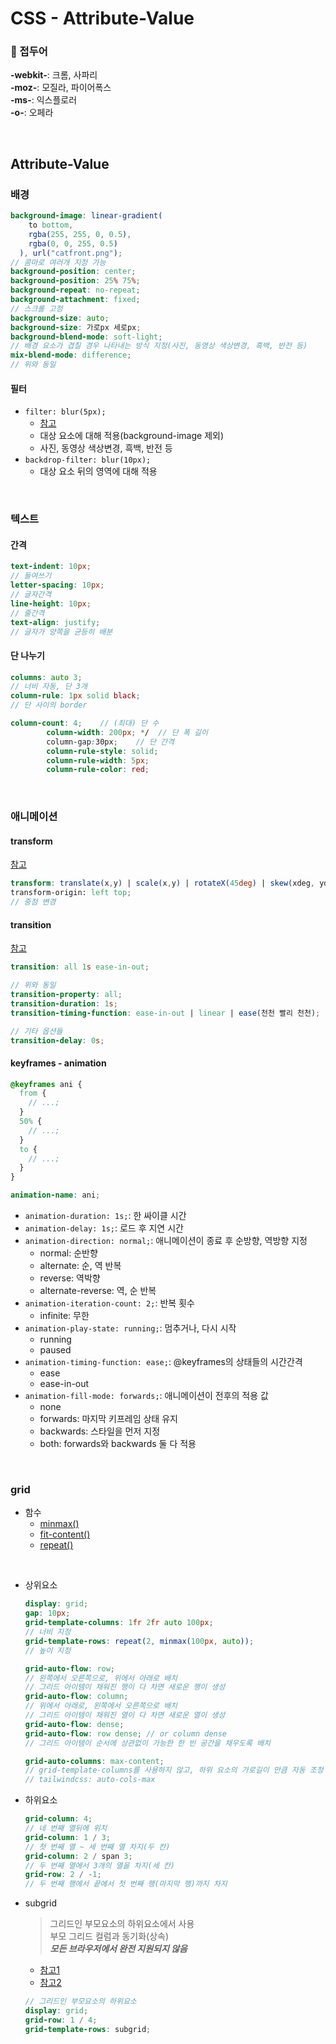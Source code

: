 # CSS - Attribute-Value

### 🦋 접두어

**-webkit-**: 크롬, 사파리\
**-moz-**: 모질라, 파이어폭스\
**-ms-**: 익스플로러\
**-o-**: 오페라

<br />

## Attribute-Value

### 배경

```scss
background-image: linear-gradient(
    to bottom,
    rgba(255, 255, 0, 0.5),
    rgba(0, 0, 255, 0.5)
  ), url("catfront.png");
// 콤마로 여러개 지정 가능
background-position: center;
background-position: 25% 75%;
background-repeat: no-repeat;
background-attachment: fixed;
// 스크롤 고정
background-size: auto;
background-size: 가로px 세로px;
background-blend-mode: soft-light;
// 배경 요소가 겹칠 경우 나타내는 방식 지정(사진, 동영상 색상변경, 흑백, 반전 등)
mix-blend-mode: difference;
// 위와 동일
```

#### 필터

- `filter: blur(5px);`
  - [참고](https://georapbox.github.io/css-filters-playground/)
  - 대상 요소에 대해 적용(background-image 제외)
  - 사진, 동영상 색상변경, 흑백, 반전 등
- `backdrop-filter: blur(10px);`
  - 대상 요소 뒤의 영역에 대해 적용

<br />

### 텍스트

#### 간격

```scss
text-indent: 10px;
// 들여쓰기
letter-spacing: 10px;
// 글자간격
line-height: 10px;
// 줄간격
text-align: justify;
// 글자가 양쪽을 균등히 배분
```

#### 단 나누기

```scss
columns: auto 3;
// 너비 자동, 단 3개
column-rule: 1px solid black;
// 단 사이의 border

column-count: 4;	// (최대) 단 수
        column-width: 200px; */  // 단 폭 길이
        column-gap:30px; 	// 단 간격
        column-rule-style: solid;
        column-rule-width: 5px;
        column-rule-color: red;

```

<br />

### 애니메이션

#### transform

[참고](https://codepen.io/vineethtr/full/XKKEgM)

```scss
transform: translate(x,y) | scale(x,y) | rotateX(45deg) | skew(xdeg, ydeg)
transform-origin: left top;
// 중점 변경
```

#### transition

[참고](https://matthewlein.com/tools/ceaser)

```scss
transition: all 1s ease-in-out;

// 위와 동일
transition-property: all;
transition-duration: 1s;
transition-timing-function: ease-in-out | linear | ease(천천 빨리 천천);

// 기타 옵션들
transition-delay: 0s;
```

#### keyframes - animation

```scss
@keyframes ani {
  from {
    // ...;
  }
  50% {
    // ...;
  }
  to {
    // ...;
  }
}

animation-name: ani;
```

- `animation-duration: 1s;`: 한 싸이클 시간
- `animation-delay: 1s;`: 로드 후 지연 시간
- `animation-direction: normal;`: 애니메이션이 종료 후 순방향, 역방향 지정
  - normal: 순반향
  - alternate: 순, 역 반복
  - reverse: 역박향
  - alternate-reverse: 역, 순 반복
- `animation-iteration-count: 2;`: 반복 횟수
  - infinite: 무한
- `animation-play-state: running;`: 멈추거나, 다시 시작
  - running
  - paused
- `animation-timing-function: ease;`: @keyframes의 상태들의 시간간격
  - ease
  - ease-in-out
- `animation-fill-mode: forwards;`: 애니메이션이 전후의 적용 값
  - none
  - forwards: 마지막 키프레임 상태 유지
  - backwards: 스타일을 먼저 지정
  - both: forwards와 backwards 둘 다 적용

<br />

### grid

- 함수
  - [minmax()](./Function.md#minmax)
  - [fit-content()](./Function.md#fit-content)
  - [repeat()](./Function.md#repeat)

<br />

- 상위요소

  ```scss
  display: grid;
  gap: 10px;
  grid-template-columns: 1fr 2fr auto 100px;
  // 너비 지정
  grid-template-rows: repeat(2, minmax(100px, auto));
  // 높이 지정

  grid-auto-flow: row;
  // 왼쪽에서 오른쪽으로, 위에서 아래로 배치
  // 그리드 아이템이 채워진 행이 다 차면 새로운 행이 생성
  grid-auto-flow: column;
  // 위에서 아래로, 왼쪽에서 오른쪽으로 배치
  // 그리드 아이템이 채워진 열이 다 차면 새로운 열이 생성
  grid-auto-flow: dense;
  grid-auto-flow: row dense; // or column dense
  // 그리드 아이템이 순서에 상관없이 가능한 한 빈 공간을 채우도록 배치

  grid-auto-columns: max-content;
  // grid-template-columns를 사용하지 않고, 하위 요소의 가로길이 만큼 자동 조정
  // tailwindcss: auto-cols-max
  ```

- 하위요소

  ```scss
  grid-column: 4;
  // 네 번째 열뒤에 위치
  grid-column: 1 / 3;
  // 첫 번째 열 ~ 세 번째 열 차지(두 칸)
  grid-column: 2 / span 3;
  // 두 번째 열에서 3개의 열을 차지(세 칸)
  grid-row: 2 / -1;
  // 두 번째 행에서 끝에서 첫 번째 행(마지막 행)까지 차지
  ```

- subgrid

  > 그리드인 부모요소의 하위요소에서 사용\
  > 부모 그리드 컬럼과 동기화(상속)\
  > **_모든 브라우저에서 완전 지원되지 않음_**

  - [참고1](https://codepen.io/kumjungmin/pen/qBxRVey)
  - [참고2](https://codepen.io/rachelandrew/pen/axLzYv)

  ```scss
  // 그리드인 부모요소의 하위요소
  display: grid;
  grid-row: 1 / 4;
  grid-template-rows: subgrid;
  ```
